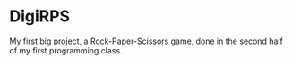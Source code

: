 # DigiRPS
My first big project, a Rock-Paper-Scissors game, done in the second half of my first programming class.

